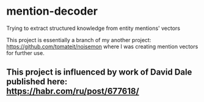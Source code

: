 # mention-decoder
Trying to extract structured knowledge from entity mentions' vectors
 
This project is essentially a branch of my another project: https://github.com/tomateit/noisemon
where I was creating mention vectors for further use.

## This project is influenced by work of David Dale published here: https://habr.com/ru/post/677618/
